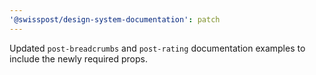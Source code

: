 ```yaml
---
'@swisspost/design-system-documentation': patch
---
```


Updated `post-breadcrumbs` and `post-rating` documentation examples to include the newly required props.

